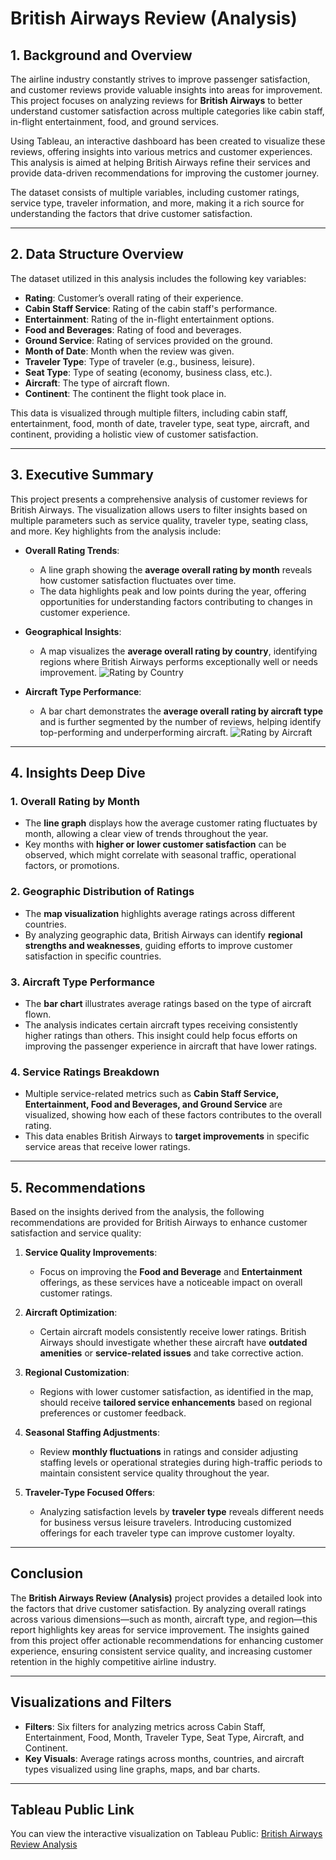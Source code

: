 # British Airways Review (Analysis)

## 1. Background and Overview

The airline industry constantly strives to improve passenger satisfaction, and customer reviews provide valuable insights into areas for improvement. This project focuses on analyzing reviews for **British Airways** to better understand customer satisfaction across multiple categories like cabin staff, in-flight entertainment, food, and ground services.

Using Tableau, an interactive dashboard has been created to visualize these reviews, offering insights into various metrics and customer experiences. This analysis is aimed at helping British Airways refine their services and provide data-driven recommendations for improving the customer journey.

The dataset consists of multiple variables, including customer ratings, service type, traveler information, and more, making it a rich source for understanding the factors that drive customer satisfaction.

---

## 2. Data Structure Overview

The dataset utilized in this analysis includes the following key variables:

- **Rating**: Customer’s overall rating of their experience.
- **Cabin Staff Service**: Rating of the cabin staff's performance.
- **Entertainment**: Rating of the in-flight entertainment options.
- **Food and Beverages**: Rating of food and beverages.
- **Ground Service**: Rating of services provided on the ground.
- **Month of Date**: Month when the review was given.
- **Traveler Type**: Type of traveler (e.g., business, leisure).
- **Seat Type**: Type of seating (economy, business class, etc.).
- **Aircraft**: The type of aircraft flown.
- **Continent**: The continent the flight took place in.

This data is visualized through multiple filters, including cabin staff, entertainment, food, month of date, traveler type, seat type, aircraft, and continent, providing a holistic view of customer satisfaction.

---

## 3. Executive Summary

This project presents a comprehensive analysis of customer reviews for British Airways. The visualization allows users to filter insights based on multiple parameters such as service quality, traveler type, seating class, and more. Key highlights from the analysis include:

- **Overall Rating Trends**: 
  - A line graph showing the **average overall rating by month** reveals how customer satisfaction fluctuates over time.  
  - The data highlights peak and low points during the year, offering opportunities for understanding factors contributing to changes in customer experience.

- **Geographical Insights**: 
  - A map visualizes the **average overall rating by country**, identifying regions where British Airways performs exceptionally well or needs improvement.
  ![Rating by Country](images/Avg_Overall_Rating_by_Country.png)

- **Aircraft Type Performance**:
  - A bar chart demonstrates the **average overall rating by aircraft type** and is further segmented by the number of reviews, helping identify top-performing and underperforming aircraft.
  ![Rating by Aircraft](images/Avg_Rating_by_Aircraft.png)

---

## 4. Insights Deep Dive

### 1. Overall Rating by Month
- The **line graph** displays how the average customer rating fluctuates by month, allowing a clear view of trends throughout the year.
- Key months with **higher or lower customer satisfaction** can be observed, which might correlate with seasonal traffic, operational factors, or promotions.

### 2. Geographic Distribution of Ratings
- The **map visualization** highlights average ratings across different countries.
- By analyzing geographic data, British Airways can identify **regional strengths and weaknesses**, guiding efforts to improve customer satisfaction in specific countries.

### 3. Aircraft Type Performance
- The **bar chart** illustrates average ratings based on the type of aircraft flown.
- The analysis indicates certain aircraft types receiving consistently higher ratings than others. This insight could help focus efforts on improving the passenger experience in aircraft that have lower ratings.

### 4. Service Ratings Breakdown
- Multiple service-related metrics such as **Cabin Staff Service, Entertainment, Food and Beverages, and Ground Service** are visualized, showing how each of these factors contributes to the overall rating.
- This data enables British Airways to **target improvements** in specific service areas that receive lower ratings.

---

## 5. Recommendations

Based on the insights derived from the analysis, the following recommendations are provided for British Airways to enhance customer satisfaction and service quality:

1. **Service Quality Improvements**:
   - Focus on improving the **Food and Beverage** and **Entertainment** offerings, as these services have a noticeable impact on overall customer ratings.

2. **Aircraft Optimization**:
   - Certain aircraft models consistently receive lower ratings. British Airways should investigate whether these aircraft have **outdated amenities** or **service-related issues** and take corrective action.

3. **Regional Customization**:
   - Regions with lower customer satisfaction, as identified in the map, should receive **tailored service enhancements** based on regional preferences or customer feedback.

4. **Seasonal Staffing Adjustments**:
   - Review **monthly fluctuations** in ratings and consider adjusting staffing levels or operational strategies during high-traffic periods to maintain consistent service quality throughout the year.

5. **Traveler-Type Focused Offers**:
   - Analyzing satisfaction levels by **traveler type** reveals different needs for business versus leisure travelers. Introducing customized offerings for each traveler type can improve customer loyalty.

---

## Conclusion

The **British Airways Review (Analysis)** project provides a detailed look into the factors that drive customer satisfaction. By analyzing overall ratings across various dimensions—such as month, aircraft type, and region—this report highlights key areas for service improvement. The insights gained from this project offer actionable recommendations for enhancing customer experience, ensuring consistent service quality, and increasing customer retention in the highly competitive airline industry.

---

## Visualizations and Filters
- **Filters**: Six filters for analyzing metrics across Cabin Staff, Entertainment, Food, Month, Traveler Type, Seat Type, Aircraft, and Continent.
- **Key Visuals**: Average ratings across months, countries, and aircraft types visualized using line graphs, maps, and bar charts.

---

## Tableau Public Link

You can view the interactive visualization on Tableau Public: [British Airways Review Analysis](https://public.tableau.com/shared/3KS3NCQTG?:display_count=n&:origin=viz_share_link)

